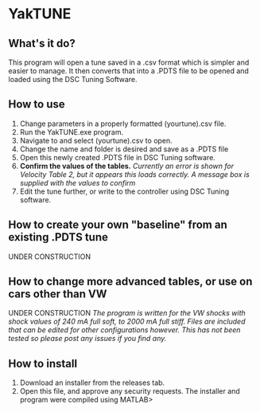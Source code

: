 # YakTUNE
## What's it do?
This program will open a tune saved in a .csv format which is simpler and easier to manage. It then converts that into a .PDTS file to be opened and loaded using the DSC Tuning Software.


## How to use
1. Change parameters in a properly formatted (yourtune).csv file.
2. Run the YakTUNE.exe program.
3. Navigate to and select (yourtune).csv to open.
4. Change the name and folder is desired and save as a .PDTS file
5. Open this newly created .PDTS file in DSC Tuning software.
6. **Confirm the values of the tables.** *Currently an error is shown for Velocity Table 2, but it appears this loads correctly. A message box is supplied with the values to confirm*
7. Edit the tune further, or write to the controller using DSC Tuning software.

## How to create your own "baseline" from an existing .PDTS tune

UNDER CONSTRUCTION

## How to change more advanced tables, or use on cars other than VW

UNDER CONSTRUCTION
*The program is written for the VW shocks with shock values of 240 mA full soft, to 2000 mA full stiff. Files are included that can be edited for other configurations however. This has not been tested so please post any issues if you find any.*

## How to install
1. Download an installer from the releases tab.
2. Open this file, and approve any security requests.
The installer and program were compiled using MATLAB>
